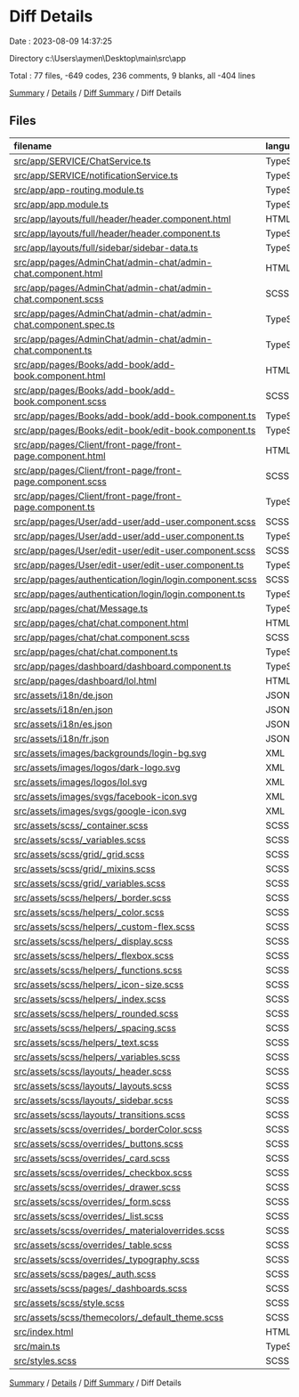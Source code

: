 # Diff Details

Date : 2023-08-09 14:37:25

Directory c:\\Users\\aymen\\Desktop\\main\\src\\app

Total : 77 files,  -649 codes, 236 comments, 9 blanks, all -404 lines

[Summary](results.md) / [Details](details.md) / [Diff Summary](diff.md) / Diff Details

## Files
| filename | language | code | comment | blank | total |
| :--- | :--- | ---: | ---: | ---: | ---: |
| [src/app/SERVICE/ChatService.ts](/src/app/SERVICE/ChatService.ts) | TypeScript | 50 | 0 | 17 | 67 |
| [src/app/SERVICE/notificationService.ts](/src/app/SERVICE/notificationService.ts) | TypeScript | 19 | 0 | 6 | 25 |
| [src/app/app-routing.module.ts](/src/app/app-routing.module.ts) | TypeScript | 8 | 0 | 2 | 10 |
| [src/app/app.module.ts](/src/app/app.module.ts) | TypeScript | 11 | 0 | 1 | 12 |
| [src/app/layouts/full/header/header.component.html](/src/app/layouts/full/header/header.component.html) | HTML | -5 | 0 | 2 | -3 |
| [src/app/layouts/full/header/header.component.ts](/src/app/layouts/full/header/header.component.ts) | TypeScript | 14 | 0 | 5 | 19 |
| [src/app/layouts/full/sidebar/sidebar-data.ts](/src/app/layouts/full/sidebar/sidebar-data.ts) | TypeScript | 5 | 0 | 1 | 6 |
| [src/app/pages/AdminChat/admin-chat/admin-chat.component.html](/src/app/pages/AdminChat/admin-chat/admin-chat.component.html) | HTML | 37 | 39 | 16 | 92 |
| [src/app/pages/AdminChat/admin-chat/admin-chat.component.scss](/src/app/pages/AdminChat/admin-chat/admin-chat.component.scss) | SCSS | 129 | 4 | 39 | 172 |
| [src/app/pages/AdminChat/admin-chat/admin-chat.component.spec.ts](/src/app/pages/AdminChat/admin-chat/admin-chat.component.spec.ts) | TypeScript | 18 | 0 | 6 | 24 |
| [src/app/pages/AdminChat/admin-chat/admin-chat.component.ts](/src/app/pages/AdminChat/admin-chat/admin-chat.component.ts) | TypeScript | 44 | 175 | 13 | 232 |
| [src/app/pages/Books/add-book/add-book.component.html](/src/app/pages/Books/add-book/add-book.component.html) | HTML | -2 | 0 | 1 | -1 |
| [src/app/pages/Books/add-book/add-book.component.scss](/src/app/pages/Books/add-book/add-book.component.scss) | SCSS | 31 | 0 | 0 | 31 |
| [src/app/pages/Books/add-book/add-book.component.ts](/src/app/pages/Books/add-book/add-book.component.ts) | TypeScript | -7 | 0 | 0 | -7 |
| [src/app/pages/Books/edit-book/edit-book.component.ts](/src/app/pages/Books/edit-book/edit-book.component.ts) | TypeScript | -9 | 0 | 1 | -8 |
| [src/app/pages/Client/front-page/front-page.component.html](/src/app/pages/Client/front-page/front-page.component.html) | HTML | 2 | 0 | 4 | 6 |
| [src/app/pages/Client/front-page/front-page.component.scss](/src/app/pages/Client/front-page/front-page.component.scss) | SCSS | 18 | 4 | 0 | 22 |
| [src/app/pages/Client/front-page/front-page.component.ts](/src/app/pages/Client/front-page/front-page.component.ts) | TypeScript | 14 | -26 | 12 | 0 |
| [src/app/pages/User/add-user/add-user.component.scss](/src/app/pages/User/add-user/add-user.component.scss) | SCSS | 53 | 1 | 9 | 63 |
| [src/app/pages/User/add-user/add-user.component.ts](/src/app/pages/User/add-user/add-user.component.ts) | TypeScript | -6 | 0 | 1 | -5 |
| [src/app/pages/User/edit-user/edit-user.component.scss](/src/app/pages/User/edit-user/edit-user.component.scss) | SCSS | 92 | 0 | 11 | 103 |
| [src/app/pages/User/edit-user/edit-user.component.ts](/src/app/pages/User/edit-user/edit-user.component.ts) | TypeScript | -6 | 0 | 1 | -5 |
| [src/app/pages/authentication/login/login.component.scss](/src/app/pages/authentication/login/login.component.scss) | SCSS | 0 | 0 | 3 | 3 |
| [src/app/pages/authentication/login/login.component.ts](/src/app/pages/authentication/login/login.component.ts) | TypeScript | -6 | 0 | 7 | 1 |
| [src/app/pages/chat/Message.ts](/src/app/pages/chat/Message.ts) | TypeScript | 3 | 2 | 0 | 5 |
| [src/app/pages/chat/chat.component.html](/src/app/pages/chat/chat.component.html) | HTML | 18 | 3 | 5 | 26 |
| [src/app/pages/chat/chat.component.scss](/src/app/pages/chat/chat.component.scss) | SCSS | 87 | 5 | 18 | 110 |
| [src/app/pages/chat/chat.component.ts](/src/app/pages/chat/chat.component.ts) | TypeScript | 140 | 72 | 48 | 260 |
| [src/app/pages/dashboard/dashboard.component.ts](/src/app/pages/dashboard/dashboard.component.ts) | TypeScript | 6 | 1 | 0 | 7 |
| [src/app/pages/dashboard/lol.html](/src/app/pages/dashboard/lol.html) | HTML | -162 | -12 | -3 | -177 |
| [src/assets/i18n/de.json](/src/assets/i18n/de.json) | JSON | -7 | 0 | -1 | -8 |
| [src/assets/i18n/en.json](/src/assets/i18n/en.json) | JSON | -7 | 0 | -1 | -8 |
| [src/assets/i18n/es.json](/src/assets/i18n/es.json) | JSON | -7 | 0 | -1 | -8 |
| [src/assets/i18n/fr.json](/src/assets/i18n/fr.json) | JSON | -7 | 0 | -1 | -8 |
| [src/assets/images/backgrounds/login-bg.svg](/src/assets/images/backgrounds/login-bg.svg) | XML | -1 | 0 | 0 | -1 |
| [src/assets/images/logos/dark-logo.svg](/src/assets/images/logos/dark-logo.svg) | XML | -7 | 0 | -1 | -8 |
| [src/assets/images/logos/lol.svg](/src/assets/images/logos/lol.svg) | XML | -1 | 0 | 0 | -1 |
| [src/assets/images/svgs/facebook-icon.svg](/src/assets/images/svgs/facebook-icon.svg) | XML | -1 | 0 | 0 | -1 |
| [src/assets/images/svgs/google-icon.svg](/src/assets/images/svgs/google-icon.svg) | XML | -6 | 0 | -1 | -7 |
| [src/assets/scss/_container.scss](/src/assets/scss/_container.scss) | SCSS | -68 | 0 | -18 | -86 |
| [src/assets/scss/_variables.scss](/src/assets/scss/_variables.scss) | SCSS | -42 | -8 | -13 | -63 |
| [src/assets/scss/grid/_grid.scss](/src/assets/scss/grid/_grid.scss) | SCSS | -28 | 0 | -8 | -36 |
| [src/assets/scss/grid/_mixins.scss](/src/assets/scss/grid/_mixins.scss) | SCSS | -63 | -2 | -15 | -80 |
| [src/assets/scss/grid/_variables.scss](/src/assets/scss/grid/_variables.scss) | SCSS | -16 | 0 | -2 | -18 |
| [src/assets/scss/helpers/_border.scss](/src/assets/scss/helpers/_border.scss) | SCSS | -28 | 0 | -3 | -31 |
| [src/assets/scss/helpers/_color.scss](/src/assets/scss/helpers/_color.scss) | SCSS | -34 | 0 | -6 | -40 |
| [src/assets/scss/helpers/_custom-flex.scss](/src/assets/scss/helpers/_custom-flex.scss) | SCSS | -13 | 0 | -3 | -16 |
| [src/assets/scss/helpers/_display.scss](/src/assets/scss/helpers/_display.scss) | SCSS | -8 | 0 | -4 | -12 |
| [src/assets/scss/helpers/_flexbox.scss](/src/assets/scss/helpers/_flexbox.scss) | SCSS | -30 | 0 | -2 | -32 |
| [src/assets/scss/helpers/_functions.scss](/src/assets/scss/helpers/_functions.scss) | SCSS | -8 | -1 | -3 | -12 |
| [src/assets/scss/helpers/_icon-size.scss](/src/assets/scss/helpers/_icon-size.scss) | SCSS | -11 | 0 | -4 | -15 |
| [src/assets/scss/helpers/_index.scss](/src/assets/scss/helpers/_index.scss) | SCSS | -44 | -2 | -8 | -54 |
| [src/assets/scss/helpers/_rounded.scss](/src/assets/scss/helpers/_rounded.scss) | SCSS | -8 | 0 | -2 | -10 |
| [src/assets/scss/helpers/_spacing.scss](/src/assets/scss/helpers/_spacing.scss) | SCSS | -121 | 0 | -3 | -124 |
| [src/assets/scss/helpers/_text.scss](/src/assets/scss/helpers/_text.scss) | SCSS | -38 | 0 | -3 | -41 |
| [src/assets/scss/helpers/_variables.scss](/src/assets/scss/helpers/_variables.scss) | SCSS | -71 | -6 | -14 | -91 |
| [src/assets/scss/layouts/_header.scss](/src/assets/scss/layouts/_header.scss) | SCSS | -13 | 0 | -3 | -16 |
| [src/assets/scss/layouts/_layouts.scss](/src/assets/scss/layouts/_layouts.scss) | SCSS | -2 | 0 | -3 | -5 |
| [src/assets/scss/layouts/_sidebar.scss](/src/assets/scss/layouts/_sidebar.scss) | SCSS | -65 | -1 | -11 | -77 |
| [src/assets/scss/layouts/_transitions.scss](/src/assets/scss/layouts/_transitions.scss) | SCSS | -10 | -2 | -4 | -16 |
| [src/assets/scss/overrides/_borderColor.scss](/src/assets/scss/overrides/_borderColor.scss) | SCSS | -6 | -1 | -2 | -9 |
| [src/assets/scss/overrides/_buttons.scss](/src/assets/scss/overrides/_buttons.scss) | SCSS | -36 | 0 | -7 | -43 |
| [src/assets/scss/overrides/_card.scss](/src/assets/scss/overrides/_card.scss) | SCSS | -34 | -2 | -8 | -44 |
| [src/assets/scss/overrides/_checkbox.scss](/src/assets/scss/overrides/_checkbox.scss) | SCSS | -32 | 0 | -4 | -36 |
| [src/assets/scss/overrides/_drawer.scss](/src/assets/scss/overrides/_drawer.scss) | SCSS | -6 | 0 | -4 | -10 |
| [src/assets/scss/overrides/_form.scss](/src/assets/scss/overrides/_form.scss) | SCSS | -23 | -1 | -6 | -30 |
| [src/assets/scss/overrides/_list.scss](/src/assets/scss/overrides/_list.scss) | SCSS | -3 | 0 | 0 | -3 |
| [src/assets/scss/overrides/_materialoverrides.scss](/src/assets/scss/overrides/_materialoverrides.scss) | SCSS | -14 | 0 | -2 | -16 |
| [src/assets/scss/overrides/_table.scss](/src/assets/scss/overrides/_table.scss) | SCSS | -7 | 0 | -1 | -8 |
| [src/assets/scss/overrides/_typography.scss](/src/assets/scss/overrides/_typography.scss) | SCSS | -55 | -1 | -9 | -65 |
| [src/assets/scss/pages/_auth.scss](/src/assets/scss/pages/_auth.scss) | SCSS | -65 | 0 | -8 | -73 |
| [src/assets/scss/pages/_dashboards.scss](/src/assets/scss/pages/_dashboards.scss) | SCSS | -105 | -1 | -8 | -114 |
| [src/assets/scss/style.scss](/src/assets/scss/style.scss) | SCSS | -16 | -3 | -8 | -27 |
| [src/assets/scss/themecolors/_default_theme.scss](/src/assets/scss/themecolors/_default_theme.scss) | SCSS | -56 | 0 | -5 | -61 |
| [src/index.html](/src/index.html) | HTML | -16 | 0 | -1 | -17 |
| [src/main.ts](/src/main.ts) | TypeScript | -4 | 0 | -4 | -8 |
| [src/styles.scss](/src/styles.scss) | SCSS | -2 | -1 | -2 | -5 |

[Summary](results.md) / [Details](details.md) / [Diff Summary](diff.md) / Diff Details